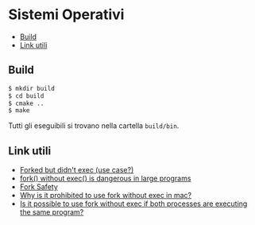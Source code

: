 # Sistemi Operativi

<!-- vim-markdown-toc GFM -->

* [Build](#build)
* [Link utili](#link-utili)

<!-- vim-markdown-toc -->

## Build

```sh
$ mkdir build
$ cd build
$ cmake ..
$ make
```

Tutti gli eseguibili si trovano nella cartella `build/bin`.

## Link utili

* [Forked but didn't exec (use case?)](https://unix.stackexchange.com/q/265745)
* [fork() without exec() is dangerous in large programs](https://www.evanjones.ca/fork-is-dangerous.html)
* [Fork Safety](https://mikeash.com/pyblog/friday-qa-2012-01-20-fork-safety.html)
* [Why is it prohibited to use fork without exec in mac?](https://stackoverflow.com/q/18854708/9894313)
* [Is it possible to use fork without exec if both processes are executing the same program?](https://stackoverflow.com/q/37649490/9894313)
